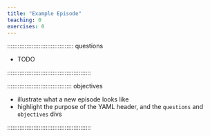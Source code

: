 ```yaml
---
title: "Example Episode"
teaching: 0
exercises: 0
---
```


:::::::::::::::::::::::::::::::::::::: questions 

- TODO

::::::::::::::::::::::::::::::::::::::::::::::::

::::::::::::::::::::::::::::::::::::: objectives

- illustrate what a new episode looks like
- highlight the purpose of the YAML header, and  the `questions` and `objectives` divs

::::::::::::::::::::::::::::::::::::::::::::::::
